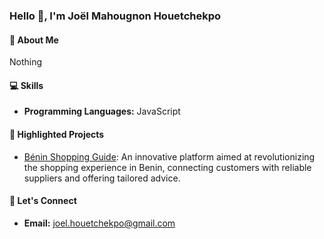 ### Hello 👋, I'm Joël Mahougnon Houetchekpo

#### 🚀 About Me

Nothing

#### 💻 Skills

- **Programming Languages:** JavaScript

#### 🌟 Highlighted Projects

- [Bénin Shopping Guide](https://beninshoppinguide.com): An innovative platform aimed at revolutionizing the shopping experience in Benin, connecting customers with reliable suppliers and offering tailored advice.

#### 🤝 Let's Connect

- **Email:** [joel.houetchekpo@gmail.com](mailto:joel.houetchekpo@gmail.com)
